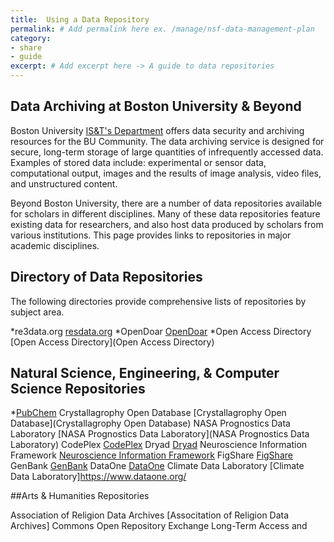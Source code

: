```yaml
---
title:  Using a Data Repository
permalink: # Add permalink here ex. /manage/nsf-data-management-plan
category: 
- share
- guide
excerpt: # Add excerpt here -> A guide to data repositories 
---
```


## Data Archiving at Boston University & Beyond

Boston University [IS&T's Department](http://www.bu.edu/datamanagement/resources/ist-services/) offers data security and archiving resources for the BU Community. The data archiving service is designed for secure, long-term storage of large quantities of infrequently accessed data. Examples of stored data include: experimental or sensor data, computational output, images and the results of image analysis, video files, and unstructured content.

Beyond Boston University, there are a number of data repositories available for scholars in different disciplines. Many of these data repositories feature existing data for researchers, and also host data produced by scholars from various institutions. This page provides links to repositories in major academic disciplines.

## Directory of Data Repositories

The following directories provide comprehensive lists of repositories by subject area.

*re3data.org [resdata.org](http://www.re3data.org/)
*OpenDoar [OpenDoar](http://opendoar.org/)
*Open Access Directory [Open Access Directory](Open Access Directory)

## Natural Science, Engineering, & Computer Science Repositories

*[PubChem](http://pubchem.ncbi.nlm.nih.gov/)
Crystallagrophy Open Database [Crystallagrophy Open Database](Crystallagrophy Open Database)
NASA Prognostics Data Laboratory [NASA Prognostics Data Laboratory](NASA Prognostics Data Laboratory)
CodePlex [CodePlex](CodePlex)
Dryad [Dryad](http://datadryad.org/) 
Neuroscience Information Framework [Neuroscience Information Framework](http://www.neuinfo.org/)
FigShare [FigShare](https://figshare.com/)
GenBank [GenBank](http://www.ncbi.nlm.nih.gov/genbank/)
DataOne [DataOne](https://www.dataone.org/)
Climate Data Laboratory [Climate Data Laboratory]https://www.dataone.org/

##Arts & Humanities Repositories

Association of Religion Data Archives [Associtation of Religion Data Archives]
Commons Open Repository Exchange
Long-Term Access and 

